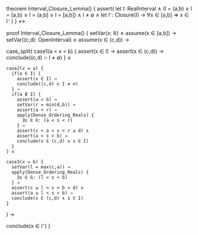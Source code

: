theorem Interval_Closure_Lemma() {
  assert(
    let I: RealInterval ∧
    (I = (a,b) ∨ I = [a,b) ∨ I = (a,b] ∨ I = [a,b]) ∧
    I ≠ ∅ ∧
    let I⁻: Closure(I) →
    ∀x ∈ [a,b] ⇒ x ∈ I⁻
  )
} ↔

proof Interval_Closure_Lemma() {
  setVar(x: ℝ) ∧
  assume(x ∈ [a,b]) →
  setVar((c,d): OpenInterval) ∧
  assume(x ∈ (c,d)) →
  
  case_split(
    case1(a < x < b) {
      assert(x ∈ I) →
      assert(x ∈ (c,d)) →
      conclude((c,d) ∩ I ≠ ∅)
    } ∨
    
    case2(x = a) {
      if(a ∈ I) {
        assert(x ∈ I) →
        conclude((c,d) ∩ I ≠ ∅)
      } →
      if(a ∉ I) {
        assert(a < b) →
        setVar(r = min(d,b)) →
        assert(a < r) →
        apply(Dense_Ordering_Reals) {
          ∃s ∈ ℝ: (a < s < r)
        } →
        assert(c < a < s < r ≤ d) ∧
        assert(a < s < b) →
        conclude(s ∈ (c,d) ∧ s ∈ I)
      }
    } ∨
    
    case3(x = b) {
      setVar(l = max(c,a)) →
      apply(Dense_Ordering_Reals) {
        ∃s ∈ ℝ: (l < s < b)
      } →
      assert(c ≤ l < s < b < d) ∧
      assert(a ≤ l < s < b) →
      conclude(s ∈ (c,d) ∧ s ∈ I)
    }
  ) →
  
  conclude(x ∈ I⁻)
}